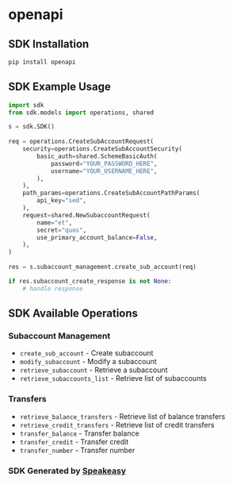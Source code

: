 # openapi

<!-- Start SDK Installation -->
## SDK Installation

```bash
pip install openapi
```
<!-- End SDK Installation -->

## SDK Example Usage
<!-- Start SDK Example Usage -->
```python
import sdk
from sdk.models import operations, shared

s = sdk.SDK()
    
req = operations.CreateSubAccountRequest(
    security=operations.CreateSubAccountSecurity(
        basic_auth=shared.SchemeBasicAuth(
            password="YOUR_PASSWORD_HERE",
            username="YOUR_USERNAME_HERE",
        ),
    ),
    path_params=operations.CreateSubAccountPathParams(
        api_key="sed",
    ),
    request=shared.NewSubaccountRequest(
        name="et",
        secret="quos",
        use_primary_account_balance=False,
    ),
)
    
res = s.subaccount_management.create_sub_account(req)

if res.subaccount_create_response is not None:
    # handle response
```
<!-- End SDK Example Usage -->

<!-- Start SDK Available Operations -->
## SDK Available Operations

### Subaccount Management

* `create_sub_account` - Create subaccount
* `modify_subaccount` - Modify a subaccount
* `retrieve_subaccount` - Retrieve a subaccount
* `retrieve_subaccounts_list` - Retrieve list of subaccounts

### Transfers

* `retrieve_balance_transfers` - Retrieve list of balance transfers
* `retrieve_credit_transfers` - Retrieve list of credit transfers
* `transfer_balance` - Transfer balance
* `transfer_credit` - Transfer credit
* `transfer_number` - Transfer number

<!-- End SDK Available Operations -->

### SDK Generated by [Speakeasy](https://docs.speakeasyapi.dev/docs/using-speakeasy/client-sdks)
